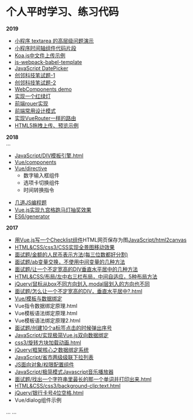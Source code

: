 # 个人平时学习、练习代码

**2019**
+ [小程序 textarea 的高层级问题演示](https://github.com/dunizb/CodeTest/tree/master/Wechat/textarea-test)
+ [小程序时间轴组件代码片段](https://github.com/dunizb/CodeTest/tree/master/Wechat/timeline-snippet)
+ [Koa.js中文件上传示例](https://github.com/dunizb/CodeTest/tree/master/Node-Koa/upload-demo)
+ [js-webpack-babel-template](https://github.com/dunizb/CodeTest/tree/master/js-webpack-babel-template)
+ [JavaScript DatePicker](https://github.com/dunizb/CodeTest/tree/master/JavaScript/DatePicker)
+ [创邻科技笔试题-1](https://github.com/dunizb/CodeTest/tree/master/JavaScript/创邻科技笔试题-1.html)
+ [创邻科技笔试题-2](https://github.com/dunizb/CodeTest/tree/master/JavaScript/创邻科技笔试题-2.html)
+ [WebComponents demo](https://github.com/dunizb/CodeTest/tree/master/WebComponents/demo)
+ [实现一个红绿灯](https://github.com/dunizb/CodeTest/tree/master/JavaScript/red-yellow-green.html)
+ [前端rouer实现](https://github.com/dunizb/CodeTest/tree/master/框架/router)
+ [前端常用设计模式](https://github.com/dunizb/CodeTest/tree/master/设计模式/)
+ [实现VueRouter一样的路由](https://github.com/dunizb/CodeTest/tree/master/Vue/Router/vue-router-apply/)
+ [HTML5拖拽上传、预览示例](https://github.com/dunizb/CodeTest/tree/master/JavaScript/HTML5拖拽上传.html)

**2018**  
...

+ [JavaScript/DIV模板引擎.html](https://github.com/dunizb/CodeTest/tree/master/JavaScript/DIV模板引擎.html)
+ [Vue/components](https://github.com/dunizb/CodeTest/tree/master/Vue/components)
+ [Vue/directive](https://github.com/dunizb/CodeTest/tree/master/Vue/directive)
  - 数字输入框组件
  - 选项卡切换组件
  - 时间转换指令
- [几道JS编程题](https://github.com/dunizb/CodeTest/tree/master/JavaScript/%E7%BC%96%E7%A8%8B%E9%A2%98)
- [Vue.js实现九宫格跑马灯抽奖效果](https://github.com/dunizb/CodeTest/tree/master/Vue/lottery)
- [ES6/generator](https://github.com/dunizb/CodeTest/blob/master/ES6/generator/)

**2017**
- [用Vue.js写一个Checklist组件](https://github.com/dunizb/CodeTest/blob/master/Vue/components/checklist/)HTML网页保存为图[JavaScript/html2canvas](https://github.com/dunizb/CodeTest/blob/master/JavaScript/html2canvas/demo.html)
- [HTML&CSS/css3/CSS实现全景图移动效果](https://github.com/dunizb/CodeTest/blob/master/HTML&CSS/css3/CSS实现全景图移动效果.html)
- [面试题/金额的人民币表示方法(每三位数都好分割)](https://github.com/dunizb/CodeTest/blob/master/面试题/金额的人民币表示方法(每三位数都好分割).html)
- [面试题/ab变量交换，不使用中间变量的几种方法](https://github.com/dunizb/CodeTest/blob/master/面试题/ab变量交换，不是用中间变量.html)
- [面试题/让一个不定宽高的DIV垂直水平居中的几种方法](https://github.com/dunizb/CodeTest/blob/master/面试题/怎么让一个不定宽高的DIV，垂直水平居中?.html.html)
- [HTML&CSS/布局/左中右三栏布局，中间自适应，5种布局方法](https://github.com/dunizb/CodeTest/blob/master/HTML&CSS/布局/左中右三栏布局，中间自适应，5种布局方法.html)
- [jQuery/鼠标从box不同方向划入,modal层划入的方向也不同](https://github.com/dunizb/CodeTest/blob/master/jQuery/鼠标从box不同方向划入/) 
- [面试题/怎么让一个不定宽高的DIV，垂直水平居中?.html](https://github.com/dunizb/CodeTest/blob/master/面试题/怎么让一个不定宽高的DIV，垂直水平居中?.html)
- [Vue/模板与数据绑定](https://github.com/dunizb/CodeTest/blob/master/Vue/模板与数据绑定/)
- Vue指令数据绑定原理.html
- Vue模板语法绑定原理.html
- Vue模板语法绑定原理2.html
- [面试题/创建10个a标签点击的时候弹出序号](https://github.com/dunizb/CodeTest/tree/master/%E9%9D%A2%E8%AF%95%E9%A2%98/创建10个a标签点击的时候弹出序号.html)
- [JavaScript/实现极简Vue.js双向数据绑定](https://github.com/dunizb/CodeTest/blob/master/JavaScript/实现极简Vue.js双向数据绑定.html)
- [css3/旋转方块加载动画.html](https://github.com/dunizb/CodeTest/blob/master/HTML%26CSS/css3/旋转方块加载动画.html)
- [jQuery/框架核心之数据绑定系统](https://github.com/dunizb/CodeTest/tree/master/jQuery/框架核心之数据绑定系统)
- [JavaScript/省市两级级联下拉列表](https://github.com/dunizb/CodeTest/blob/master/JavaScript/%E7%9C%81%E5%B8%82%E4%B8%A4%E7%BA%A7%E7%BA%A7%E8%81%94%E4%B8%8B%E6%8B%89%E5%88%97%E8%A1%A8.html)
- [JS面向对象/权限配置组件](https://github.com/dunizb/CodeTest/tree/master/JS%E9%9D%A2%E5%90%91%E5%AF%B9%E8%B1%A1/%E6%9D%83%E9%99%90%E9%85%8D%E7%BD%AE%E7%BB%84%E4%BB%B6)
- [JavaScript/极简模式Javascript音乐播放器](https://github.com/dunizb/CodeTest/tree/master/JavaScript/%E6%9E%81%E7%AE%80%E6%A8%A1%E5%BC%8FJavascript%E9%9F%B3%E4%B9%90%E6%92%AD%E6%94%BE%E5%99%A8)
- [面试题/找出一个字符串里最长的那一个单词并打印出来.html](https://github.com/dunizb/CodeTest/blob/master/面试题/找出一个字符串里最长的那一个单词并打印出来.html)
- [HTML&CSS/css3/background-clip:text.html](https://github.com/dunizb/CodeTest/blob/master/HTML%26CSS/css3/background-clip:text.html)
- [jQuery/银行卡号4位空格.html](https://github.com/dunizb/CodeTest/blob/master/jQuery/%E9%93%B6%E8%A1%8C%E5%8D%A1%E5%8F%B74%E4%BD%8D%E7%A9%BA%E6%A0%BC.html)
- Vue/dialog组件示例

... ...
